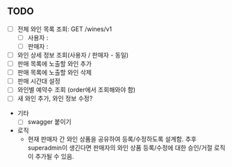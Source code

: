 ## TODO
- [ ] 전체 와인 목록 조회: GET /wines/v1
  - [ ] 사용자 :  
  - [ ] 판매자 : 
- [ ] 와인 상세 정보 조회(사용자 / 판매자 - 동일)
- [ ] 판매 목록에 노출할 와인 추가
- [ ] 판매 목록에 노출할 와인 삭제
- [ ] 판매 시간대 설정
- [ ] 와인별 예약수 조회 (order에서 조회해와야 함)
- [ ] 새 와인 추가, 와인 정보 수정?
- 기타
  - [ ] swagger 붙이기
- 로직
  - 현재 판매자 간 와인 상품을 공유하여 등록/수정하도록 설계함. 추후 superadmin이 생긴다면 판매자의 와인 상품 등록/수정에 대한 승인/거절 로직이 추가될 수 있음.    